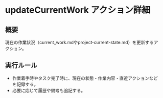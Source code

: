 # updateCurrentWork アクション詳細

## 概要
現在の作業状況（current_work.mdやproject-current-state.md）を更新するアクション。

## 実行ルール
- 作業着手時やタスク完了時に、現在の状態・作業内容・直近アクションなどを記録する。
- 必要に応じて履歴や備考も追記する。
